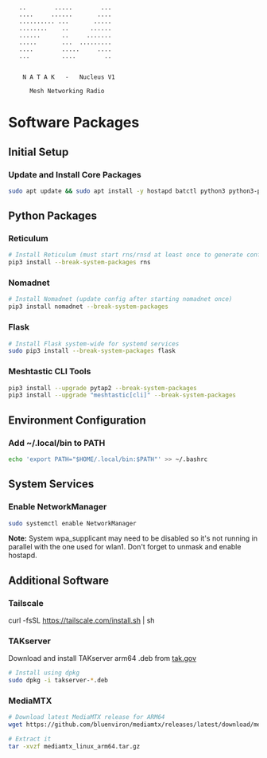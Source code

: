 
       ..        .....        ...       
       ....     ......       ....      
       .......... ...       .....       
       ........    ..      ......       
       ......      ..     .......       
       .....       ...  .........       
       ....        .....     ....      
       ...         ....        ..   

 
        N A T A K   -   Nucleus V1         
                                          
          Mesh Networking Radio           



# Software Packages

## Initial Setup

### Update and Install Core Packages

```bash
sudo apt update && sudo apt install -y hostapd batctl python3 python3-pip aircrack-ng iperf3 ufw
```

## Python Packages

### Reticulum

```bash
# Install Reticulum (must start rns/rnsd at least once to generate config)
pip3 install --break-system-packages rns
```

### Nomadnet

```bash
# Install Nomadnet (update config after starting nomadnet once)
pip3 install nomadnet --break-system-packages
```

### Flask

```bash
# Install Flask system-wide for systemd services
sudo pip3 install --break-system-packages flask
```

### Meshtastic CLI Tools

```bash
pip3 install --upgrade pytap2 --break-system-packages
pip3 install --upgrade "meshtastic[cli]" --break-system-packages
```

## Environment Configuration

### Add ~/.local/bin to PATH

```bash
echo 'export PATH="$HOME/.local/bin:$PATH"' >> ~/.bashrc
```

## System Services

### Enable NetworkManager

```bash
sudo systemctl enable NetworkManager
```

**Note:** System wpa_supplicant may need to be disabled so it's not running in parallel with the one used for wlan1. Don't forget to unmask and enable hostapd.

## Additional Software

### Tailscale
curl -fsSL https://tailscale.com/install.sh | sh

### TAKserver

Download and install TAKserver arm64 .deb from [tak.gov](https://tak.gov)

```bash
# Install using dpkg
sudo dpkg -i takserver-*.deb
```

### MediaMTX

```bash
# Download latest MediaMTX release for ARM64
wget https://github.com/bluenviron/mediamtx/releases/latest/download/mediamtx_linux_arm64.tar.gz

# Extract it
tar -xvzf mediamtx_linux_arm64.tar.gz
